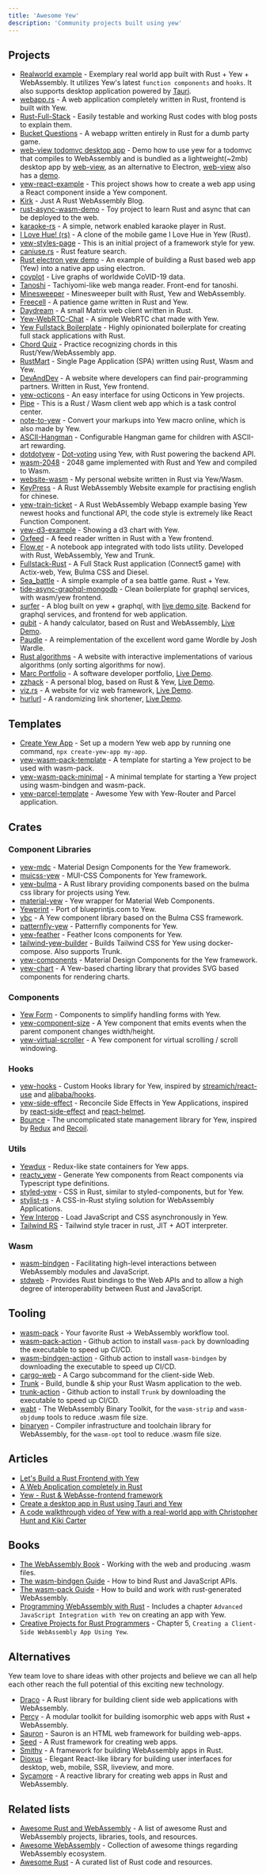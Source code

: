 ```yaml
---
title: 'Awesome Yew'
description: 'Community projects built using yew'
---
```


## Projects

-   [Realworld example](https://github.com/jetli/rust-yew-realworld-example-app) - Exemplary real world app built with Rust + Yew + WebAssembly. It utilizes Yew's latest `function components` and `hooks`. It also supports desktop application powered by [Tauri](https://github.com/tauri-apps/tauri).
-   [webapp.rs](https://github.com/saschagrunert/webapp.rs) - A web application completely written in Rust, frontend is built with Yew.
-   [Rust-Full-Stack](https://github.com/steadylearner/Rust-Full-Stack) - Easily testable and working Rust codes with blog posts to explain them.
-   [Bucket Questions](https://github.com/hgzimmerman/BucketQuestions) - A webapp written entirely in Rust for a dumb party game.
-   [web-view todomvc desktop app](https://github.com/Extrawurst/rust-webview-todomvc-yew) - Demo how to use yew for a todomvc that compiles to WebAssembly and is bundled as a lightweight(~2mb) desktop app by [web-view](https://github.com/Boscop/web-view), as an alternative to Electron, [web-view](https://github.com/Boscop/web-view) also has a [demo](https://github.com/Boscop/web-view/tree/master/webview-examples/examples#todo-yew).
-   [yew-react-example](https://github.com/hobofan/yew-react-example) - This project shows how to create a web app using a React component inside a Yew component.
-   [Kirk](https://github.com/stkevintan/Kirk) - Just A Rust WebAssembly Blog.
-   [rust-async-wasm-demo](https://github.com/extraymond/rust-async-wasm-demo) - Toy project to learn Rust and async that can be deployed to the web.
-   [karaoke-rs](https://github.com/tarkah/karaoke-rs) - A simple, network enabled karaoke player in Rust.
-   [I Love Hue! (rs)](https://github.com/noc7c9/i-love-hue-rs) - A clone of the mobile game I Love Hue in Yew (Rust).
-   [yew-styles-page](https://github.com/spielrs/yew-styles-page) - This is an initial project of a framework style for yew.
-   [caniuse.rs](https://github.com/jplatte/caniuse.rs) - Rust feature search.
-   [Rust electron yew demo](https://github.com/Extrawurst/rust-electron-demo) - An example of building a Rust based web app (Yew) into a native app using electron.
-   [covplot](https://github.com/jbowens/covplot) - Live graphs of worldwide CoVID-19 data.
-   [Tanoshi](https://github.com/fadhlika/tanoshi-web) - Tachiyomi-like web manga reader. Front-end for tanoshi.
-   [Minesweeper](https://github.com/jgpaiva/minesweeper) - Minesweeper built with Rust, Yew and WebAssembly.
-   [Freecell](https://github.com/Stigjb/freecell) - A patience game written in Rust and Yew.
-   [Daydream](https://github.com/MTRNord/Daydream) - A small Matrix web client written in Rust.
-   [Yew-WebRTC-Chat](https://github.com/codec-abc/Yew-WebRTC-Chat) - A simple WebRTC chat made with Yew.
-   [Yew Fullstack Boilerplate](https://github.com/lukidoescode/yew-fullstack-boilerplate) - Highly opinionated boilerplate for creating full stack applications with Rust.
-   [Chord Quiz](https://github.com/Stigjb/chord-quiz) - Practice recognizing chords in this Rust/Yew/WebAssembly app.
-   [RustMart](https://github.com/sheshbabu/rustmart-yew-example) - Single Page Application (SPA) written using Rust, Wasm and Yew.
-   [DevAndDev](https://github.com/alepez/devand) - A website where developers can find pair-programming partners. Written in Rust, Yew frontend.
-   [yew-octicons](https://github.com/io12/yew-octicons) - An easy interface for using Octicons in Yew projects.
-   [Pipe](https://github.com/pipe-fun/pipe) - This is a Rust / Wasm client web app which is a task control center.
-   [note-to-yew](https://github.com/oovm/note-to-yew) - Convert your markups into Yew macro online, which is also made by Yew.
-   [ASCII-Hangman](https://github.com/getreu/ascii-hangman) - Configurable Hangman game for children with ASCII-art rewarding.
-   [dotdotyew](https://github.com/shaunbennett/dotdotyew) - [Dot-voting](https://en.wikipedia.org/wiki/Dot-voting) using Yew, with Rust powering the backend API.
-   [wasm-2048](https://github.com/dev-family/wasm-2048) - 2048 game implemented with Rust and Yew and compiled to Wasm.
-   [website-wasm](https://github.com/kamiyaa/website-wasm) - My personal website written in Rust via Yew/Wasm.
-   [KeyPress](https://github.com/rayylee/keypress) - A Rust WebAssembly Website example for practising english for chinese.
-   [yew-train-ticket](https://github.com/anthhub/yew-train-ticket) - A Rust WebAssembly Webapp example basing Yew newest hooks and functional API, the code style is extremely like React Function Component.
-   [yew-d3-example](https://github.com/ivanschuetz/yew-d3-example) - Showing a d3 chart with Yew.
-   [Oxfeed](https://github.com/sanpii/oxfeed) - A feed reader written in Rust with a Yew frontend.
-   [Flow.er](https://github.com/LighghtEeloo/flow.er) - A notebook app integrated with todo lists utility. Developed with Rust, WebAssembly, Yew and Trunk.
-   [Fullstack-Rust](https://github.com/vascokk/fullstack-rust) - A Full Stack Rust application (Connect5 game) with Actix-web, Yew, Bulma CSS and Diesel.
-   [Sea_battle](https://github.com/MAE664128/sea_battle) - A simple example of a sea battle game. Rust + Yew.
-   [tide-async-graphql-mongodb](https://github.com/zzy/tide-async-graphql-mongodb) - Clean boilerplate for graphql services, with wasm/yew frontend.
-   [surfer](https://github.com/zzy/surfer) - A blog built on yew + graphql, with [live demo site](https://niqin.com). Backend for graphql services, and frontend for web application.
-   [qubit](https://abhimanyu003.github.io/qubit) - A handy calculator, based on Rust and WebAssembly, [Live Demo](https://abhimanyu003.github.io/qubit/).
-   [Paudle](https://github.com/pmsanford/paudle) - A reimplementation of the excellent word game Wordle by Josh Wardle.
-   [Rust algorithms](https://github.com/Jondolf/rust-algorithms) - A website with interactive implementations of various algorithms (only sorting algorithms for now).
-   [Marc Portfolio](https://gitlab.com/marcempunkt/maeurerdev) - A software developer portfolio, [Live Demo](https://maeurer.dev/).
-   [zzhack](https://github.com/zzhack-stack/zzhack) - A personal blog, based on Rust & Yew, [Live Demo](https://www.zzhack.fun/technology).
-   [viz.rs](https://github.com/viz-rs/viz-rs.github.io) - A website for viz web framework, [Live Demo](https://viz.rs/).
-   [hurlurl](https://github.com/lucasmerlin/hurlurl) - A randomizing link shortener, [Live Demo](https://hurlurl.com/).

## Templates

-   [Create Yew App](https://github.com/jetli/create-yew-app) - Set up a modern Yew web app by running one command, `npx create-yew-app my-app`.
-   [yew-wasm-pack-template](https://github.com/yewstack/yew-wasm-pack-template) - A template for starting a Yew project to be used with wasm-pack.
-   [yew-wasm-pack-minimal](https://github.com/yewstack/yew-wasm-pack-minimal) - A minimal template for starting a Yew project using wasm-bindgen and wasm-pack.
-   [yew-parcel-template](https://github.com/spielrs/yew-parcel-template) - Awesome Yew with Yew-Router and Parcel application.

## Crates

### Component Libraries

-   [yew-mdc](https://github.com/dungeonfog/yew-mdc) - Material Design Components for the Yew framework.
-   [muicss-yew](https://github.com/AlephAlpha/muicss-yew) - MUI-CSS Components for Yew framework.
-   [yew-bulma](https://github.com/kellpossible/yew-bulma) - A Rust library providing components based on the bulma css library for projects using Yew.
-   [material-yew](https://github.com/hamza1311/material-yew) - Yew wrapper for Material Web Components.
-   [Yewprint](https://github.com/cecton/yewprint) - Port of blueprintjs.com to Yew.
-   [ybc](https://github.com/thedodd/ybc) - A Yew component library based on the Bulma CSS framework.
-   [patternfly-yew](https://github.com/ctron/patternfly-yew) - Patternfly components for Yew.
-   [yew-feather](https://github.com/pedrodesu/yew-feather) - Feather Icons components for Yew.
-   [tailwind-yew-builder](https://github.com/matiu2/tailwind-yew-builder) - Builds Tailwind CSS for Yew using docker-compose. Also supports Trunk.
-   [yew-components](https://github.com/angular-rust/yew-components) - Material Design Components for the Yew framework.
-   [yew-chart](https://github.com/titanclass/yew-chart) - A Yew-based charting library that provides SVG based components for rendering charts.

### Components

-   [Yew Form](https://github.com/jfbilodeau/yew_form) - Components to simplify handling forms with Yew.
-   [yew-component-size](https://github.com/AircastDev/yew-component-size) - A Yew component that emits events when the parent component changes width/height.
-   [yew-virtual-scroller](https://github.com/AircastDev/yew-virtual-scroller) - A Yew component for virtual scrolling / scroll windowing.

### Hooks

-   [yew-hooks](https://github.com/jetli/yew-hooks) - Custom Hooks library for Yew, inspired by [streamich/react-use](https://github.com/streamich/react-use) and [alibaba/hooks](https://github.com/alibaba/hooks).
-   [yew-side-effect](https://github.com/futursolo/yew-side-effect) - Reconcile Side Effects in Yew Applications, inspired by [react-side-effect](https://github.com/gaearon/react-side-effect) and [react-helmet](https://github.com/nfl/react-helmet).
-   [Bounce](https://github.com/futursolo/bounce) - The uncomplicated state management library for Yew, inspired by [Redux](https://github.com/reduxjs/redux) and [Recoil](https://github.com/facebookexperimental/Recoil).

### Utils

-   [Yewdux](https://github.com/intendednull/yewdux) - Redux-like state containers for Yew apps.
-   [reacty_yew](https://github.com/hobofan/reacty_yew) - Generate Yew components from React components via Typescript type definitions.
-   [styled-yew](https://github.com/IcyDefiance/styled-yew) - CSS in Rust, similar to styled-components, but for Yew.
-   [stylist-rs](https://github.com/futursolo/stylist-rs) - A CSS-in-Rust styling solution for WebAssembly Applications.
-   [Yew Interop](https://github.com/Madoshakalaka/yew-interop) - Load JavaScript and CSS asynchronously in Yew.
-   [Tailwind RS](https://github.com/oovm/tailwind-rs) - Tailwind style tracer in rust, JIT + AOT interpreter.

### Wasm

-   [wasm-bindgen](https://github.com/rustwasm/wasm-bindgen) - Facilitating high-level interactions between WebAssembly modules and JavaScript.
-   [stdweb](https://github.com/koute/stdweb) - Provides Rust bindings to the Web APIs and to allow a high degree of interoperability between Rust and JavaScript.

## Tooling

-   [wasm-pack](https://github.com/rustwasm/wasm-pack) - Your favorite Rust -> WebAssembly workflow tool.
-   [wasm-pack-action](https://github.com/jetli/wasm-pack-action) - Github action to install `wasm-pack` by downloading the executable to speed up CI/CD.
-   [wasm-bindgen-action](https://github.com/jetli/wasm-bindgen-action) - Github action to install `wasm-bindgen` by downloading the executable to speed up CI/CD.
-   [cargo-web](https://github.com/koute/cargo-web) - A Cargo subcommand for the client-side Web.
-   [Trunk](https://github.com/thedodd/trunk) - Build, bundle & ship your Rust Wasm application to the web.
-   [trunk-action](https://github.com/jetli/trunk-action) - Github action to install `Trunk` by downloading the executable to speed up CI/CD.
-   [wabt](https://github.com/WebAssembly/wabt) - The WebAssembly Binary Toolkit, for the `wasm-strip` and `wasm-objdump` tools to reduce .wasm file size.
-   [binaryen](https://github.com/WebAssembly/binaryen) - Compiler infrastructure and toolchain library for WebAssembly, for the `wasm-opt` tool to reduce .wasm file size.

## Articles

-   [Let's Build a Rust Frontend with Yew](https://dev.to/deciduously/lets-build-a-rust-frontend-with-yew---part-1-3k2o)
-   [A Web Application completely in Rust](https://medium.com/@saschagrunert/a-web-application-completely-in-rust-6f6bdb6c4471)
-   [Yew - Rust & WebAsse-frontend framework](https://sudonull.com/post/11627-Yew-Rust-WebAsse-frontend-framework)
-   [Create a desktop app in Rust using Tauri and Yew](https://dev.to/stevepryde/create-a-desktop-app-in-rust-using-tauri-and-yew-2bhe)
-   [A code walkthrough video of Yew with a real-world app with Christopher Hunt and Kiki Carter](https://www.youtube.com/watch?v=ilrGIJGdqRo)

## Books

-   [The WebAssembly Book](https://rustwasm.github.io/docs/book/) - Working with the web and producing .wasm files.
-   [The wasm-bindgen Guide](https://rustwasm.github.io/docs/wasm-bindgen/) - How to bind Rust and JavaScript APIs.
-   [The wasm-pack Guide](https://rustwasm.github.io/docs/wasm-pack/) - How to build and work with rust-generated WebAssembly.
-   [Programming WebAssembly with Rust](https://pragprog.com/book/khrust/programming-webassembly-with-rust) - Includes a chapter `Advanced JavaScript Integration with Yew` on creating an app with Yew.
-   [Creative Projects for Rust Programmers](https://www.oreilly.com/library/view/creative-projects-for/9781789346220/) - Chapter 5, `Creating a Client-Side WebAssembly App Using Yew`.

## Alternatives

Yew team love to share ideas with other projects and believe we can all help each other reach the full potential of this exciting new technology.

-   [Draco](https://github.com/utkarshkukreti/draco) - A Rust library for building client side web applications with WebAssembly.
-   [Percy](https://github.com/chinedufn/percy) - A modular toolkit for building isomorphic web apps with Rust + WebAssembly.
-   [Sauron](https://github.com/ivanceras/sauron) - Sauron is an HTML web framework for building web-apps.
-   [Seed](https://github.com/seed-rs/seed) - A Rust framework for creating web apps.
-   [Smithy](https://github.com/rbalicki2/smithy) - A framework for building WebAssembly apps in Rust.
-   [Dioxus](https://github.com/DioxusLabs/dioxus) - Elegant React-like library for building user interfaces for desktop, web, mobile, SSR, liveview, and more.
-   [Sycamore](https://github.com/sycamore-rs/sycamore) - A reactive library for creating web apps in Rust and WebAssembly.

## Related lists

-   [Awesome Rust and WebAssembly](https://github.com/rustwasm/awesome-rust-and-webassembly) - A list of awesome Rust and WebAssembly projects, libraries, tools, and resources.
-   [Awesome WebAssembly](https://github.com/mbasso/awesome-wasm) - Collection of awesome things regarding WebAssembly ecosystem.
-   [Awesome Rust](https://github.com/rust-unofficial/awesome-rust) - A curated list of Rust code and resources.
